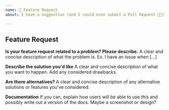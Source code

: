 ```yaml
---
name: 🚀 Feature Request
about: I have a suggestion (and I could even submit a Pull Request 🤘🏼)!

---
```


## Feature Request

**Is your feature request related to a problem? Please describe.**
A clear and concise description of what the problem is. Ex. I have an issue when [...]

**Describe the solution you'd like**
A clear and concise description of what you want to happen. Add any considered drawbacks.

**Are there alternatives?**
A clear and concise description of any alternative solutions or features you've considered.

**Documentation**
If you can, explain how users will be able to use this and possibly write out a version of the docs.
Maybe a screenshot or design?
